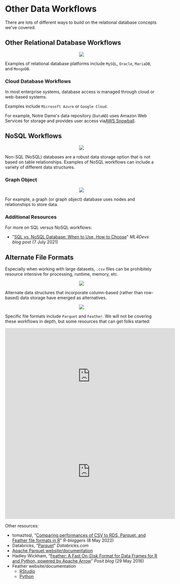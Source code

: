 # Other Data Workflows

There are lots of different ways to build on the relational database concepts we've covered.

## Other Relational Database Workflows

<p align="center"><img class="aligncenter" src="https://www.mobulous.com/blog/wp-content/uploads/The-Top-15-Databases-For-Web-Apps-1024x342.png" /></a></p>

Examples of relational database platforms include `MySQL`, `Oracle`, `MariaDB`, and `MongoDB`.

### Cloud Database Workflows 

In most enterprise systems, database access is managed through cloud or web-based systems.

Examples include `Microsoft Azure` or `Google Cloud`. 

For example, Notre Dame's data repository (`DataND`) uses Amazon Web Services for storage and provides user access via[AWS Snowball](https://aws.amazon.com/snowball/).

## NoSQL Workflows 

<p align="center"><img class="aligncenter" src="https://miro.medium.com/v2/resize:fit:1188/1*S54DlHzclu69JqGLgM4xyA.jpeg" /></a></p>

Non-SQL (NoSQL) databases are a robust data storage option that is not based on table relationships. Examples of NoSQL workflows can include a variety of different data structures.

### Graph Object  

<p align="center"><img class="aligncenter" src="https://phoenixnap.com/kb/wp-content/uploads/2021/04/Graph-vs-Relatioanal-visually.png" /></a></p>

For example, a graph (or graph object) database uses nodes and relationships to store data. 

### Additional Resources

For more on SQL versus NoSQL workflows:
- "[SQL vs. NoSQL Database: When to Use, How to Choose](https://www.ml4devs.com/articles/datastore-choices-sql-vs-nosql-database/)" *ML4Devs blog post* (7 July 2021)

## Alternate File Formats

Especially when working with large datasets, `.csv` files can be prohibitely resource intensive for processing, runtime, memory, etc.

<p align="center"><img class="aligncenter" src="https://miro.medium.com/v2/resize:fit:1100/format:webp/1*QEQJjtnDb3JQ2xqhzARZZw.png" /></a></p>

Alternate data structures that incorporate column-based (rather than row-based) data storage have emerged as alternatives. 

<p align="center"><img class="aligncenter" src="https://www.dremio.com/wp-content/uploads/2022/04/chart-1024x412.png" /></a></p>

Specific file formats include `Parquet` and `Feather`. We will not be covering these workflows in depth, but some resources that can get folks started:

<iframe width="560" height="315" src="https://www.youtube.com/embed/u00hCcpY6ng?si=tNmKpwWuTbJNKjD3" title="YouTube video player" frameborder="0" allow="accelerometer; autoplay; clipboard-write; encrypted-media; gyroscope; picture-in-picture; web-share" allowfullscreen></iframe>

<iframe width="560" height="315" src="https://www.youtube.com/embed/9LYYOdIwQXg?si=ePD8qXfqESpnUwCX" title="YouTube video player" frameborder="0" allow="accelerometer; autoplay; clipboard-write; encrypted-media; gyroscope; picture-in-picture; web-share" allowfullscreen></iframe>

Other resources:
- tomaztsql, “[Comparing performances of CSV to RDS, Parquet, and Feather file formats in R](https://www.r-bloggers.com/2022/05/comparing-performances-of-csv-to-rds-parquet-and-feather-file-formats-in-r/)” *R-bloggers* (8 May 2022)
- Databricks, “[Parquet](https://www.databricks.com/glossary/what-is-parquet)” *Databricks.com*
- [Apache Parquet website/documentation](https://parquet.apache.org/)
- Hadley Wickham, “[Feather: A Fast On-Disk Format for Data Frames for R and Python, powered by Apache Arrow](https://posit.co/blog/feather/)” *Posit blog* (29 May 2016)
- Feather website/documentation
  * [RStudio](https://github.com/wesm/feather)
  * [Python](https://arrow.apache.org/docs/python/feather.html)

